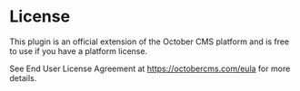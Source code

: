 # License

This plugin is an official extension of the October CMS platform and is free to use if you have a platform license.

See End User License Agreement at https://octobercms.com/eula for more details.
